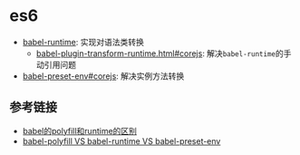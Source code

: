 # es6
- [babel-runtime](https://babeljs.io/docs/en/babel-runtime): 实现对语法类转换
  - [babel-plugin-transform-runtime.html#corejs](https://babeljs.io/docs/en/next/babel-plugin-transform-runtime.html#corejs): 解决`babel-runtime`的手动引用问题
- [babel-preset-env#corejs](https://babeljs.io/docs/en/babel-preset-env/#corejs): 解决实例方法转换
## 参考链接
- [babel的polyfill和runtime的区别](https://segmentfault.com/q/1010000005596587?from=singlemessage&isappinstalled=1)
- [babel-polyfill VS babel-runtime VS babel-preset-env](https://juejin.im/post/5aefe0a6f265da0b9e64fa54)
